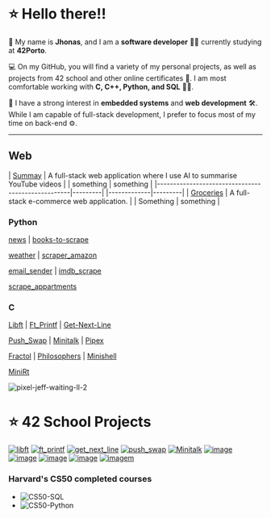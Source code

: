 # ⭐ Hello there!!

👋 My name is **Jhonas**, and I am a **software developer** 👨‍💻 currently studying at **42Porto**. 

💻 On my GitHub, you will find a variety of my personal projects, as well as projects from 42 school and other online certificates 🏅. I am most comfortable working with **C, C++, Python, and SQL** 🐍💾.

🔧 I have a strong interest in **embedded systems** and **web development** 🛠️. While I am capable of full-stack development, I prefer to focus most of my time on back-end ⚙️.

-----------------------------------

  
## Web

| [Summay](https://github.com/Jburlama/summary) | A full-stack web application where I use AI to summarise YouTube videos |   | something | something |
|---------------------------------------------------|---------|                                                               |-------------|---------|
| [Groceries](https://github.com/Jburlama/groceries) | A full-stack e-commerce web application. |                             | Something | something |




### Python

[news](https://github.com/Jburlama/news) | [books-to-scrape](https://github.com/Jburlama/books-to-scrape)

[weather](https://github.com/Jburlama/weather) | [scraper_amazon](https://github.com/Jburlama/scraper_amazon)

[email_sender](https://github.com/Jburlama/email_sender) | [imdb_scrape](https://github.com/Jburlama/imdb_scraper)

[scrape_appartments](https://github.com/Jburlama/scrape_apartments)

### C
[Libft](https://github.com/Jburlama/libft) | [Ft_Printf](https://github.com/Jburlama/ft_printf) | [Get-Next-Line](https://github.com/Jburlama/get-next-line)

[Push_Swap](https://github.com/Jburlama/PUSH_SWAP/tree/master) | [Minitalk](https://github.com/Jburlama/Minitalk) | [Pipex](https://github.com/Jburlama/pipex)

[Fractol](https://github.com/Jburlama/fractol) | [Philosophers](https://github.com/Jburlama/Philosophers) | [Minishell](https://github.com/Jburlama/minishell)

[MiniRt](https://github.com/Jburlama/miniRT) 




![pixel-jeff-waiting-ll-2](https://github.com/user-attachments/assets/b084c1b3-1a0d-4bf2-8d36-01e1487625de)



# ⭐ 42 School Projects

[![libft](https://github.com/user-attachments/assets/2b732813-6fd0-4853-b026-8838129aa1f4)](https://github.com/Jburlama/libft)
[![ft_printf](https://github.com/user-attachments/assets/23b2f6d2-1d43-4445-b069-82c22be6fa1c)](https://github.com/Jburlama/ft_printf)
[![get_next_line](https://github.com/user-attachments/assets/be0cf426-b4cd-4497-b096-c203b2c0874a)](https://github.com/Jburlama/get-next-line)
[![push_swap](https://github.com/user-attachments/assets/5992da15-2dfa-4e7f-9d55-7f4fb07a98a8)](https://github.com/Jburlama/PUSH_SWAP/tree/master)
[![Minitalk](https://github.com/user-attachments/assets/6c87dcc1-769f-4be8-9e2a-6276c677d905)](https://github.com/Jburlama/Minitalk)
[![image](https://github.com/user-attachments/assets/09ae4331-1e0c-4b65-be0a-d80a7d4889b8)](https://github.com/Jburlama/pipex)
[![image](https://github.com/user-attachments/assets/e9744bc0-3fa9-4ca3-822f-11e91b6aa54f)](https://github.com/Jburlama/fractol)
[![image](https://github.com/user-attachments/assets/a49fddd7-f024-4974-b6ab-535cea08ec67)](https://github.com/Jburlama/Philosophers)
[![image](https://github.com/user-attachments/assets/0302e89c-3109-4402-97ca-6739ca91e525)](https://github.com/Jburlama/minishell)
[![imagem](https://github.com/user-attachments/assets/5afc6ed1-cad3-4a6f-9ef2-50e961d5ec8a)](https://github.com/Jburlama/miniRT) 





### Harvard's CS50 completed courses

- ![CS50-SQL](https://github.com/Jburlama/CS50-SQL)
- ![CS50-Python](https://github.com/Jburlama/CS50-Python)


